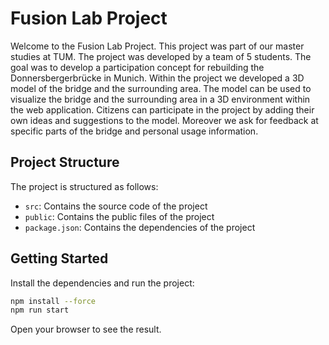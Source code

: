 # Fusion Lab Project
Welcome to the Fusion Lab Project. This project was part of our master studies at TUM. 
The project was developed by a team of 5 students. The goal was to develop a participation concept for rebuilding the Donnersbergerbrücke in Munich.
Within the project we developed a 3D model of the bridge and the surrounding area. The model can be used to visualize the bridge and the surrounding area in a 3D environment within the web application.
Citizens can participate in the project by adding their own ideas and suggestions to the model.
Moreover we ask for feedback at specific parts of the bridge and personal usage information. 

## Project Structure
The project is structured as follows:
- `src`: Contains the source code of the project
- `public`: Contains the public files of the project
- `package.json`: Contains the dependencies of the project

## Getting Started

Install the dependencies and run the project:

```bash
npm install --force
npm run start
```

Open your browser to see the result.